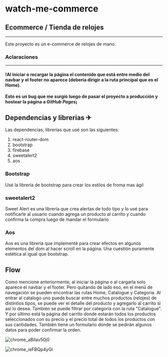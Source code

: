 # watch-me-commerce
## Ecommerce / Tienda de relojes
---
Este proyecto es un e-commerce de relojes de mano.

### **Aclaraciones**
---
#### !Al iniciar o recargar la página el contenido que está entre medio del navbar y el footer no aparece (debería dirigir a la ruta principal que es el Home).
#### Esto es un bug que me surgió luego de pasar el proyecto a producción y hostear la página a _GitHub Pages_¡

## Dependencias y librerias ✈

Las dependencias, librerias que usé son las siguientes:

1. react-router-dom
1. bootstrap
1. firebase
1. sweetalert2
1. aos

### Bootstrap

Usé la librería de bootstrap para crear los estilos de froma mas ágil

### sweetalert2

Sweet Alert es una librería que crea alertas de todo tipo y lo usé para notificarle al usuario cuando agrega un producto al carrito y cuando confirma la compra luego
de mandar el formulario

### Aos
Aos es una librería que implementé para crear efectos en algunos elementos del dom al hacer scroll en la página. Una cuestión puramente estética al igual que bootstrap.

## Flow

Como mencione anteriormente, al iniciar la página o al cargarla solo aparece el navbar y el footer. Pero quitando de lado eso, en el menú de navegación se pueden encontrar las rutas Home, Catalogue y Categoria. Al entrar al catalogo uno puede buscar entre muchos productos (relojes) de distintios tipos, se puede ver el detalle del producto y agregarlo al carrito si así lo desea. También se puede filtrar por categoria con la ruta "Catalogue". Y por último está la página del carrito donde estarán todos los productos seleccionados con su precio y el precio total de todos los productos con sus cantidades. También tiene un formulario donde se pedirán algunos datos para poder confirmar la orden.


![chrome_aBiIav50j0](https://user-images.githubusercontent.com/74274367/227411513-f51d6040-69c5-4da7-901a-a4581ea82188.gif)


![chrome_ieFBQp4yGl](https://user-images.githubusercontent.com/74274367/227411839-158c0197-afc6-4cc7-8fbc-cda3a0ad6b26.gif)








